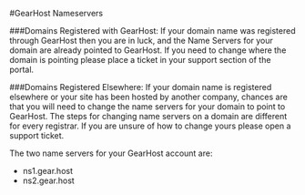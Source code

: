 #GearHost Nameservers

###Domains Registered with GearHost: 
If your domain name was registered through GearHost then you are in luck, and the Name Servers for your domain are already pointed to GearHost.  If you need to change where the domain is pointing please place a ticket in your support section of the portal.

###Domains Registered Elsewhere: 
If your domain name is registered elsewhere or your site has been hosted by another company, chances are that you will need to change the name servers for your domain to point to GearHost. The steps for changing name servers on a domain are different for every registrar. If you are unsure of how to change yours please open a support ticket.

The two name servers for your GearHost account are:

- ns1.gear.host
- ns2.gear.host

